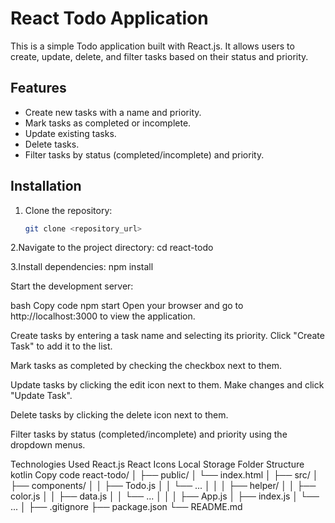 # React Todo Application

This is a simple Todo application built with React.js. It allows users to create, update, delete, and filter tasks based on their status and priority.



## Features

- Create new tasks with a name and priority.
- Mark tasks as completed or incomplete.
- Update existing tasks.
- Delete tasks.
- Filter tasks by status (completed/incomplete) and priority.

## Installation

1. Clone the repository:
   ```bash
   git clone <repository_url>
2.Navigate to the project directory:
cd react-todo

3.Install dependencies:
npm install

Start the development server:

bash
Copy code
npm start
Open your browser and go to http://localhost:3000 to view the application.

Create tasks by entering a task name and selecting its priority. Click "Create Task" to add it to the list.

Mark tasks as completed by checking the checkbox next to them.

Update tasks by clicking the edit icon next to them. Make changes and click "Update Task".

Delete tasks by clicking the delete icon next to them.

Filter tasks by status (completed/incomplete) and priority using the dropdown menus.

Technologies Used
React.js
React Icons
Local Storage
Folder Structure
kotlin
Copy code
react-todo/
│
├── public/
│   └── index.html
│
├── src/
│   ├── components/
│   │   ├── Todo.js
│   │   └── ...
│   │
│   ├── helper/
│   │   ├── color.js
│   │   ├── data.js
│   │   └── ...
│   │
│   ├── App.js
│   ├── index.js
│   └── ...
│
├── .gitignore
├── package.json
└── README.md
